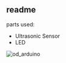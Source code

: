 ## readme

parts used:

- Ultrasonic Sensor
- LED

![od_arduino](https://i.imgur.com/OqGavKmm.png "full view")
